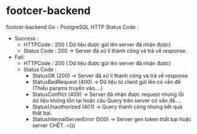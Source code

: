 # footcer-backend
footcer-backend Go - PostgreSQL 
HTTP Status Code : 
- Success :
  + HTTPCode : 200 ( Dữ liệu được gửi lên server đã nhận được)
  + Status Code : 200 -> Server đã xử lí thành công và trả về response.
- Fail:
    + HTTPCode : 200 ( Dữ liệu được gửi lên server đã nhận được)
    + Status Code : 
       - StatusOK (200)                  -> Server đã xử lí thành công và trả về response
       - StatusBadRequest (400)          -> Dữ liệu từ client gửi lên có vấn đề (Thiếu params truyền vào....)
       - StatusConflict (409)            -> Server đã nhận được request nhưng lỗi dữ liệu không tồn tại hoặc câu Query trên server có vấn đề....
       - StatusUnauthorized (401)        -> Query thành công nhưng kết quả thất bại.
       - StatusInternalServerError (500) -> Server gen token thất bại hoặc server CHẾT. =)))
       
